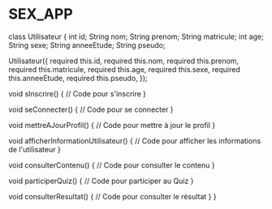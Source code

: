 # SEX_APP
class Utilisateur {
  int id;
  String nom;
  String prenom;
  String matricule;
  int age;
  String sexe;
  String anneeEtude;
  String pseudo;

  Utilisateur({
    required this.id,
    required this.nom,
    required this.prenom,
    required this.matricule,
    required this.age,
    required this.sexe,
    required this.anneeEtude,
    required this.pseudo,
  });

  void sInscrire() {
    // Code pour s'inscrire
  }

  void seConnecter() {
    // Code pour se connecter
  }

  void mettreAJourProfil() {
    // Code pour mettre à jour le profil
  }

  void afficherInformationUtilisateur() {
    // Code pour afficher les informations de l'utilisateur
  }

  void consulterContenu() {
    // Code pour consulter le contenu
  }

  void participerQuiz() {
    // Code pour participer au Quiz
  }

  void consulterResultat() {
    // Code pour consulter le résultat
  }
}

